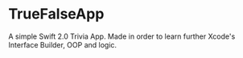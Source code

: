 # TrueFalseApp
A simple Swift 2.0 Trivia App. Made in order to learn further Xcode's Interface Builder, OOP and logic.
